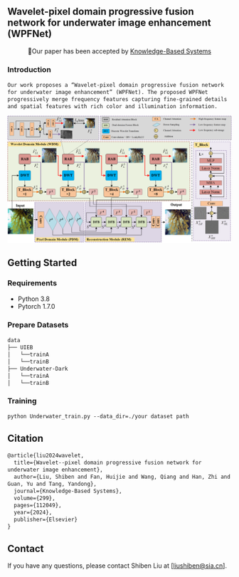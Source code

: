 ## Wavelet-pixel domain progressive fusion network for underwater image enhancement (WPFNet)

<div align="center"> 

🎯Our paper has been accepted by [Knowledge-Based Systems](https://www.sciencedirect.com/science/article/abs/pii/S095070512400683X)  
</div>

### Introduction
```
Our work proposes a “Wavelet-pixel domain progressive fusion network for underwater image enhancement” (WPFNet). The proposed WPFNet progressively merge frequency features capturing fine-grained details and spatial features with rich color and illumination information.
```
![](./doc/WPFNet.png)

## Getting Started

### Requirements

- Python 3.8
- Pytorch 1.7.0

### Prepare Datasets

```
data
├── UIEB
│   └──trainA
│   └──trainB
├── Underwater-Dark
│   └──trainA
│   └──trainB
```

### Training

```
python Underwater_train.py --data_dir=./your dataset path
```

## Citation
```
@article{liu2024wavelet,
  title={Wavelet--pixel domain progressive fusion network for underwater image enhancement},
  author={Liu, Shiben and Fan, Huijie and Wang, Qiang and Han, Zhi and Guan, Yu and Tang, Yandong},
  journal={Knowledge-Based Systems},
  volume={299},
  pages={112049},
  year={2024},
  publisher={Elsevier}
}
```

## Contact
If you have any questions, please contact Shiben Liu at [liushiben@sia.cn].

